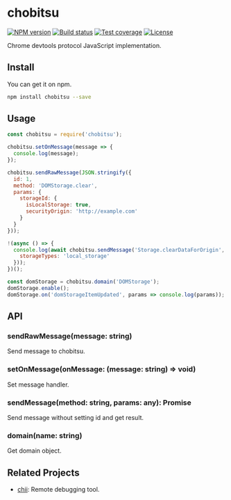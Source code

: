 # chobitsu

[![NPM version][npm-image]][npm-url]
[![Build status][ci-image]][ci-url]
[![Test coverage][codecov-image]][codecov-url]
[![License][license-image]][npm-url]

[npm-image]: https://img.shields.io/npm/v/chobitsu?style=flat-square 
[npm-url]: https://npmjs.org/package/chobitsu
[ci-image]: https://img.shields.io/github/actions/workflow/status/liriliri/chobitsu/main.yml?branch=master&style=flat-square 
[ci-url]: https://github.com/liriliri/chobitsu/actions/workflows/main.yml
[codecov-image]: https://img.shields.io/codecov/c/github/liriliri/chobitsu?style=flat-square
[codecov-url]: https://codecov.io/github/liriliri/chobitsu?branch=master
[license-image]: https://img.shields.io/npm/l/chobitsu?style=flat-square

Chrome devtools protocol JavaScript implementation.

## Install

You can get it on npm.

```bash
npm install chobitsu --save
```

## Usage

```javascript
const chobitsu = require('chobitsu');

chobitsu.setOnMessage(message => {
  console.log(message);
});

chobitsu.sendRawMessage(JSON.stringify({
  id: 1,  
  method: 'DOMStorage.clear',
  params: {
    storageId: {
      isLocalStorage: true,
      securityOrigin: 'http://example.com'
    }
  }
}));

!(async () => {
  console.log(await chobitsu.sendMessage('Storage.clearDataForOrigin', {
    storageTypes: 'local_storage'
  }));
})();

const domStorage = chobitsu.domain('DOMStorage');
domStorage.enable();
domStorage.on('domStorageItemUpdated', params => console.log(params));
```

## API

### sendRawMessage(message: string)

Send message to chobitsu.

### setOnMessage(onMessage: (message: string) => void)

Set message handler.

### sendMessage(method: string, params: any): Promise<any>

Send message without setting id and get result.

### domain(name: string)

Get domain object.

## Related Projects

* [chii](https://github.com/liriliri/chii): Remote debugging tool.
